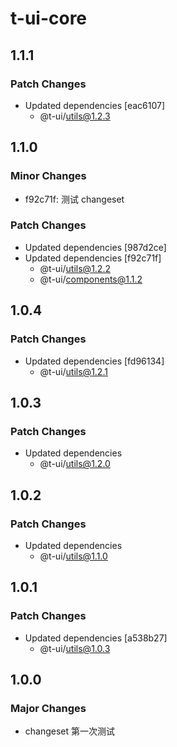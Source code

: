 # t-ui-core

## 1.1.1

### Patch Changes

- Updated dependencies [eac6107]
  - @t-ui/utils@1.2.3

## 1.1.0

### Minor Changes

- f92c71f: 测试 changeset

### Patch Changes

- Updated dependencies [987d2ce]
- Updated dependencies [f92c71f]
  - @t-ui/utils@1.2.2
  - @t-ui/components@1.1.2

## 1.0.4

### Patch Changes

- Updated dependencies [fd96134]
  - @t-ui/utils@1.2.1

## 1.0.3

### Patch Changes

- Updated dependencies
  - @t-ui/utils@1.2.0

## 1.0.2

### Patch Changes

- Updated dependencies
  - @t-ui/utils@1.1.0

## 1.0.1

### Patch Changes

- Updated dependencies [a538b27]
  - @t-ui/utils@1.0.3

## 1.0.0

### Major Changes

- changeset 第一次测试
